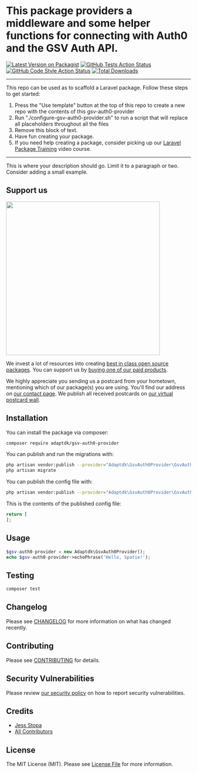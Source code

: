 # This package providers a middleware and some helper functions for connecting with Auth0 and the GSV Auth API.

[![Latest Version on Packagist](https://img.shields.io/packagist/v/adaptdk/gsv-auth0-provider.svg?style=flat-square)](https://packagist.org/packages/adaptdk/gsv-auth0-provider)
[![GitHub Tests Action Status](https://img.shields.io/github/workflow/status/adaptdk/gsv-auth0-provider/run-tests?label=tests)](https://github.com/adaptdk/gsv-auth0-provider/actions?query=workflow%3Arun-tests+branch%3Amain)
[![GitHub Code Style Action Status](https://img.shields.io/github/workflow/status/adaptdk/gsv-auth0-provider/Check%20&%20fix%20styling?label=code%20style)](https://github.com/adaptdk/gsv-auth0-provider/actions?query=workflow%3A"Check+%26+fix+styling"+branch%3Amain)
[![Total Downloads](https://img.shields.io/packagist/dt/adaptdk/gsv-auth0-provider.svg?style=flat-square)](https://packagist.org/packages/adaptdk/gsv-auth0-provider)

---
This repo can be used as to scaffold a Laravel package. Follow these steps to get started:

1. Press the "Use template" button at the top of this repo to create a new repo with the contents of this gsv-auth0-provider
2. Run "./configure-gsv-auth0-provider.sh" to run a script that will replace all placeholders throughout all the files
3. Remove this block of text.
4. Have fun creating your package.
5. If you need help creating a package, consider picking up our <a href="https://laravelpackage.training">Laravel Package Training</a> video course.
---

This is where your description should go. Limit it to a paragraph or two. Consider adding a small example.

## Support us

[<img src="https://github-ads.s3.eu-central-1.amazonaws.com/gsv-auth0-provider.jpg?t=1" width="419px" />](https://spatie.be/github-ad-click/gsv-auth0-provider)

We invest a lot of resources into creating [best in class open source packages](https://spatie.be/open-source). You can support us by [buying one of our paid products](https://spatie.be/open-source/support-us).

We highly appreciate you sending us a postcard from your hometown, mentioning which of our package(s) you are using. You'll find our address on [our contact page](https://spatie.be/about-us). We publish all received postcards on [our virtual postcard wall](https://spatie.be/open-source/postcards).

## Installation

You can install the package via composer:

```bash
composer require adaptdk/gsv-auth0-provider
```

You can publish and run the migrations with:

```bash
php artisan vendor:publish --provider="Adaptdk\GsvAuth0Provider\GsvAuth0ProviderServiceProvider" --tag="gsv-auth0-provider-migrations"
php artisan migrate
```

You can publish the config file with:
```bash
php artisan vendor:publish --provider="Adaptdk\GsvAuth0Provider\GsvAuth0ProviderServiceProvider" --tag="gsv-auth0-provider-config"
```

This is the contents of the published config file:

```php
return [
];
```

## Usage

```php
$gsv-auth0-provider = new Adaptdk\GsvAuth0Provider();
echo $gsv-auth0-provider->echoPhrase('Hello, Spatie!');
```

## Testing

```bash
composer test
```

## Changelog

Please see [CHANGELOG](CHANGELOG.md) for more information on what has changed recently.

## Contributing

Please see [CONTRIBUTING](.github/CONTRIBUTING.md) for details.

## Security Vulnerabilities

Please review [our security policy](../../security/policy) on how to report security vulnerabilities.

## Credits

- [Jess Stopa](https://github.com/jezzdk)
- [All Contributors](../../contributors)

## License

The MIT License (MIT). Please see [License File](LICENSE.md) for more information.
